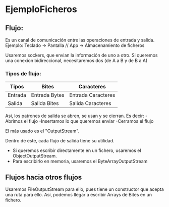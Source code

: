# EjemploFicheros

## Flujo:
  Es un canal de comunicación entre las operaciones de entrada y salida. Ejemplo: Teclado -> Pantalla // App -> Almacenamiento de ficheros

  Usaremos sockers, que envian la información de uno a otro. Si queremos una conexion bidireccional, necesitaremos dos (de A a B y de B a A)

  ### Tipos de flujo:

  | Tipos | Bites | Caracteres |
  | ------------- | ------------- | -------- |
  | Entrada  | Entrada Bytes  | Entrada Caracteres |
  | Salida  | Salida Bites  | Salida Caracteres |

  Asi, los patrones de salida se abren, se usan y se cierran. Es decir:
      -Abrimos el flujo
      -Insertamos lo que queremos enviar
      -Cerramos el flujo

  El más usado es el "OutputStream".

  Dentro de este, cada flujo de salida tiene su utilidad.
  - Si queremos escribir directamente en un fichero, usaremos el ObjectOutputStream.
  - Para escribirlo en memoria, usaremos el ByteArrayOutputStream

## Flujos hacia otros flujos

  Usaremos FileOutputStream para ello, pues tiene un constructor que acepta una ruta para ello. Así, podemos llegar a escribir Arrays de Bites en un fichero.
